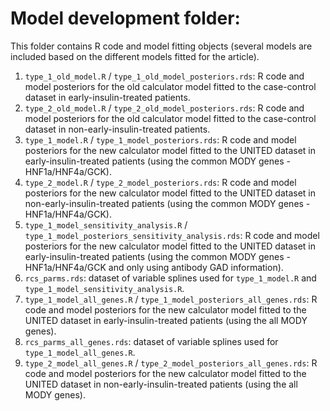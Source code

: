 # Model development folder:

This folder contains R code and model fitting objects (several models are included based on the different models fitted for the article).


1. `type_1_old_model.R` / `type_1_old_model_posteriors.rds`: R code and model posteriors for the old calculator model fitted to the case-control dataset in early-insulin-treated patients.
2. `type_2_old_model.R` / `type_2_old_model_posteriors.rds`: R code and model posteriors for the old calculator model fitted to the case-control dataset in non-early-insulin-treated patients.
3. `type_1_model.R` / `type_1_model_posteriors.rds`: R code and model posteriors for the new calculator model fitted to the UNITED dataset in early-insulin-treated patients (using the common MODY genes - HNF1a/HNF4a/GCK).
4. `type_2_model.R` / `type_2_model_posteriors.rds`: R code and model posteriors for the new calculator model fitted to the UNITED dataset in non-early-insulin-treated patients (using the common MODY genes - HNF1a/HNF4a/GCK).
5. `type_1_model_sensitivity_analysis.R` / `type_1_model_posteriors_sensitivity_analysis.rds`: R code and model posteriors for the new calculator model fitted to the UNITED dataset in early-insulin-treated patients (using the common MODY genes - HNF1a/HNF4a/GCK and only using antibody GAD information).
6. `rcs_parms.rds`: dataset of variable splines used for `type_1_model.R` and `type_1_model_sensitivity_analysis.R`.
7. `type_1_model_all_genes.R` / `type_1_model_posteriors_all_genes.rds`: R code and model posteriors for the new calculator model fitted to the UNITED dataset in early-insulin-treated patients (using the all MODY genes).
8. `rcs_parms_all_genes.rds`: dataset of variable splines used for `type_1_model_all_genes.R`.
9. `type_2_model_all_genes.R` / `type_2_model_posteriors_all_genes.rds`: R code and model posteriors for the new calculator model fitted to the UNITED dataset in non-early-insulin-treated patients (using the all MODY genes).
